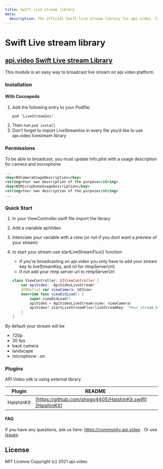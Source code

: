 ```yaml
---
title: Swift live stream library
meta: 
  description: The official Swift live stream library for api.video. [api.video](https://api.video/) is the video infrastructure for product builders. Lightning fast video APIs for integrating, scaling, and managing on-demand & low latency live streaming features in your app.
---
```


Swift Live stream library
============================

## [api.video Swift Live stream Library](https://github.com/apivideo/LiveStreamIos/blob/master/README.md)

This module is an easy way to broadcast live stream on api.video platform

### Installation

#### With Cocoapods

1. Add the following entry to your Podfile:
   ```swift
   pod ‘LiveStreamIos’
   ```
3. Then run `pod install`
4. Don’t forget to import LiveStreamIos in every file you’d like to use api.video livestream library

### Permissions
To be able to broadcast, you must update Info.plist with a usage description for camera and microphone

```xml
...
<key>NSCameraUsageDescription</key>
<string>Your own description of the purpose</string>
<key>NSMicrophoneUsageDescription</key>
<string>Your own description of the purpose</string>
...
```

### Quick Start
1. In your ViewController.swift file import the library
2. Add a viariable apiVideo
3. Intenciate your variable with a view (or not if you dont want a preview of your stream)
4. to start your stream use startLiveStreamFlux() function
   - if you're broadcasting on api.video you only have to add your stream key to liveStreamKey, and nil for rtmpServerUrl)
   - if not add your rtmp server url to rtmpServerUrl

   ```swift
   class ViewController: UIViewController {
       var apiVideo:  ApiVideoLiveStream?
       @IBOutlet var viewCamera: UIView!
       override func viewDidLoad() {
           super.viewDidLoad()
           apiVideo = ApiVideoLiveStream(view: viewCamera)
           apiVideo?.startLiveStreamFlux(liveStreamKey: "Your_stream_key", rtmpServerUrl: nil)
       }
   }
   ```

By default your stream will be

- 720p
- 30 fps
- back camera
- landscape
- microphone : on

### Plugins

API.Video sdk is using external library

| Plugin | README |
| ------ | ------ |
| HaishinKit | [https://github.com/shogo4405/HaishinKit.swift][HaishinKit] |

#### FAQ
If you have any questions, ask us here:  https://community.api.video .
Or use [Issues].

License
----

MIT License Copyright (c) 2021 api.video


[//]: # (These are reference links used in the body of this note and get stripped out when the markdown processor does its job. There is no need to format nicely because it shouldn't be seen. Thanks SO - http://stackoverflow.com/questions/4823468/store-comments-in-markdown-syntax)

[Issues]: <https://github.com/apivideo/LiveStreamIos/issues>
[HaishinKit]: <https://github.com/shogo4405/HaishinKit.swift>
